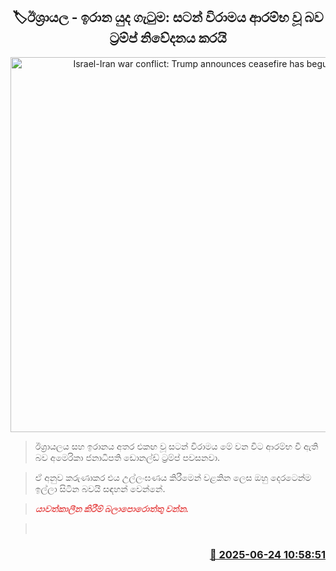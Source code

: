 <p align='center'><b><h2 align='center' title='Israel-Iran war conflict: Trump announces ceasefire has begun'>🏷ඊශ්‍රායල - ඉරාන යුද ගැටුම: සටන් විරාමය ආරම්භ වූ බව ට්‍රම්ප් නිවේදනය කරයි</h2></b></p>
<p align='center'><img src='https://helakuru.sgp1.cdn.digitaloceanspaces.com/esana/images/lib/iran-israel-1.jpg' width='600' alt='Israel-Iran war conflict: Trump announces ceasefire has begun'></p>

> ඊශ්‍රායලය සහ ඉරානය අතර එකඟ වූ සටන් විරාමය මේ වන විට ආරම්භ වී ඇති බව අමෙරිකා ජනාධිපති ඩොනල්ඩ් ට්‍රම්ප් පවසනවා.

> ඒ අනුව කරුණාකර එය උල්ලංඝණය කිරීමෙන් වළකින ලෙස ඔහු දෙරටෙන්ම ඉල්ලා සිටින බවයි සඳහන් වෙන්නේ.

> <span style='color:#e64d4d'><em><strong>යාවත්කාලීන කිරීම් බලාපොරොත්තු වන්න.</strong></em></span>

>  



<h3 align='right'><a href='https://www.helakuru.lk/esana/p/111295/'>📅 2025-06-24 10:58:51</a></h3>
